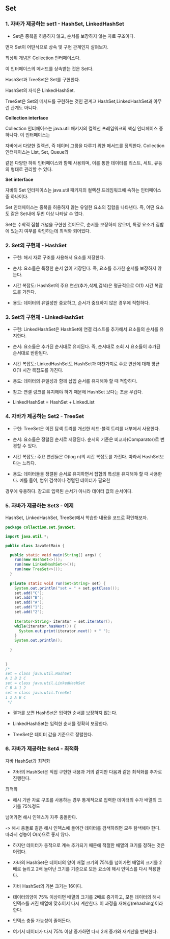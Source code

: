 ## Set

### 1. 자바가 제공하는 set1 - HashSet, LinkedHashSet

- Set은 중복을 허용하지 않고, 순서를 보장하지 않는 자료 구조이다.

먼저 Set이 어떤식으로 상속 및 구현 관계인지 살펴보자.

최상위 개념은 Collection 인터페이스다.

이 인터페이스의 메서드를 상속받는 것은 Set다.

HashSet과 TreeSet은 Set를 구현한다.

HashSet의 자식은 LinkedHashSet.

TreeSet은 Set의 메서드를 구현하는 것인 관계고 HashSet,LinkedHashSet과 아무런 관계도 아니다. 

**Collection interface**

Collection 인터페이스는 java.util 패키지의 컬렉션 프레임워크의 핵심 인터페이스 중 하나다. 이 인터페이스는

자바에서 다양한 컬렉션, 즉 데이터 그룹을 다루기 위한 메서드를 정의한다. Collection 인터페이스는 List, Set, Queue와

같은 다양한 하위 인터페이스와 함꼐 사용되며, 이를 통한 데이터를 리스트, 세트, 큐등의 형태로 관리할 수 있다.

**Set interface**

자바의 Set 인터페이스는 java.util 패키지의 컬렉션 프레임워크에 속하는 인터페이스 중 하나이다. 

Set 인터페이스는 중복을 허용하지 않는 유일한 요소의 집합을 나타낸다. 즉, 어떤 요소도 같은 Set내에 두번 이상 나타날 수 없다.

Set는 수학적 집합 개념을 구현한 것이므로, 순서를 보장하지 않으며, 특정 요소가 집합에 있는지 여부를 확인하는데 최적화 되어있다.

### 2. Set의 구현체 - HashSet 

- 구현: 해시 자료 구조를 사용해서 요소를 저장한다.

- 순서: 요소들은 특정한 순서 없이 저장된다. 즉, 요소를 추가한 순서를 보장하지 않는다.

- 시간 복잡도: HashSet의 주요 연산(추가,삭제,검색)은 평균적으로 O(1) 시간 복잡도를 가진다. 

- 용도: 데이터의 유일성만 중요하고, 순서가 중요하지 않은 경우에 적합하다.

### 3. Set의 구현체 - LinkedHashSet

- 구현: LinkedHashSet은 HashSet에 연결 리스트를 추가해서 요소들의 순서를 유지한다.

- 순서: 요소들은 추가된 순서대로 유지된다. 즉, 순서대로 조회 시 요소들이 추가된 순서대로 반환된다.

- 시간 복잡도: LinkedHashSet도 HashSet과 마찬가지로 주요 연산에 대해 평균 O(1) 시간 복잡도를 가진다.

- 용도: 데이터의 유일성과 함께 삽입 순서를 유지해야 할 때 적합하다.

- 참고: 연결 링크를 유지해야 하기 때문에 HashSet 보다는 조금 무겁다.

- LinkedHashSet = HashSet + LinkedList

### 4. 자바가 제공하는 Set2 - TreeSet

- 구현: TreeSet은 이진 탐색 트리를 개선한 레드-블랙 트리를 내부에서 사용한다.

- 순서: 요소들은 정렬된 순서로 저장된다. 순서의 기준은 비교자(Comparator)로 변경할 수 있다. 

- 시간 복잡도: 주요 연산들은 O(log n)의 시간 복잡도를 가진다. 따라서 HashSet보다는 느리다.

- 용도: 데이터들을 정렬된 순서로 유지하면서 집합의 특성을 유지해야 할 때 사용한다. 예를 들어, 범위 검색이나 정렬된 데이터가 필요한 

경우에 유용하다. 참고로 입력된 순서가 아니라 데이터 값의 순서이다. 

### 5. 자바가 제공하는 Set3 - 예제

HashSet, LinkedHashSet, TreeSet에서 학습한 내용을 코드로 확인해보자.

```java
package collection.set.javaSet;

import java.util.*;

public class JavaSetMain {

  public static void main(String[] args) {
    run(new HashSet<>());
    run(new LinkedHashSet<>());
    run(new TreeSet<>());
  }
  
  private static void run(Set<String> set) {
    System.out.println("set = " + set.getClass());
    set.add("C");
    set.add("B");
    set.add("A");
    set.add("1");
    set.add("2");
    
    Iterator<String> iterator = set.iterator();
    while(iterator.hasNext()) {
      System.out.print(iterator.next() + " ");
    }
    System.out.println();
    
  }
  
  
}
/*
set = class java.util.HashSet
A 1 B 2 C 
set = class java.util.LinkedHashSet
C B A 1 2 
set = class java.util.TreeSet
1 2 A B C     
 */

```

- 결과를 보면 HashSet은 입력한 순서를 보장하지 않는다.

- LinkedHashSet는 입력한 순서를 정확히 보장한다.

- TreeSet은 데이터 값을 기준으로 정렬한다.

### 6. 자바가 제공하는 Set4 - 최적화

자바 HashSet과 최적화

- 자바의 HashSet은 직접 구현한 내용과 거의 같지만 다음과 같은 최적화를 추가로 진행한다.

최적화

- 해시 기반 자료 구조를 사용하는 경우 통계적으로 입력한 데이터의 수가 배열의 크기를 75%정도

넘어가면 해시 인덱스가 자주 충돌한다.

-> 해시 충돌로 같은 해시 인덱스에 들어간 데이터를 검색하려면 모두 탐색해야 한다.
따라서 성능이 O(n)으로 좋지 않다.

- 하지만 데이터가 동적으로 계속 추가되기 때문에 적절한 배열의 크기를 정하는 것은 어렵다.

- 자바의 HashSet은 데이터의 양이 배열 크기의 75%를 넘어가면 배열의 크기를 2배로 늘리고 2배 늘어난
크기를 기준으로 모든 요소에 해시 인덱스를 다시 적용한다.

- 자바 HashSet의 기본 크기는 16이다. 

- 데이터의양이 75% 이상이면 배열의 크기를 2배로 증가하고, 모든 데이터의 해시 인덱스를 커진 배열에 맞추어서 다시 계산한다.
이 과정을 재해싱(rehashing)이라 한다.

- 인덱스 충돌 가능성이 줄어든다.

- 여기서 데이터가 다시 75% 이상 증가하면 다시 2배 증가와 재계산을 반복한다. 







